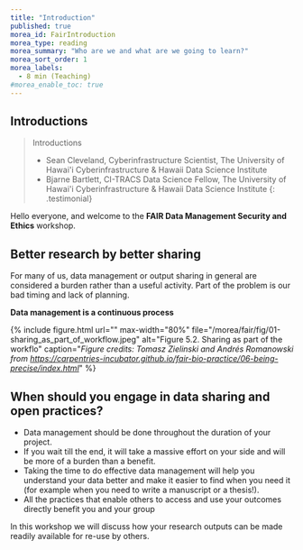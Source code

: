 ```yaml
---
title: "Introduction"
published: true
morea_id: FairIntroduction
morea_type: reading
morea_summary: "Who are we and what are we going to learn?"
morea_sort_order: 1
morea_labels:
  - 8 min (Teaching)
#morea_enable_toc: true
---
```


## Introductions

> Introductions
>
> - Sean Cleveland, Cyberinfrastructure Scientist, The University of Hawai'i Cyberinfrastructure & Hawaii Data Science Institute
> - Bjarne Bartlett, CI-TRACS Data Science Fellow, The University of Hawai'i Cyberinfrastructure & Hawaii Data Science Institute
>   {: .testimonial}

Hello everyone, and welcome to the **FAIR Data Management Security and Ethics** workshop.

## Better research by better sharing

For many of us, data management or output sharing in general
are considered a burden rather than a useful activity. Part of the problem
is our bad timing and lack of planning.

**Data management is a continuous process**

{% include figure.html url="" max-width="80%"
file="/morea/fair/fig/01-sharing_as_part_of_workflow.jpeg"
alt="Figure 5.2. Sharing as part of the workflo" caption="_Figure credits: Tomasz Zielinski and Andrés Romanowski from https://carpentries-incubator.github.io/fair-bio-practice/06-being-precise/index.html_" %}

## When should you engage in data sharing and open practices?

- Data management should be done throughout the duration of your project.
- If you wait till the end, it will take a massive effort on your side and will be more of a burden than a benefit.
- Taking the time to do effective data management will help you understand your data better and make it easier to find when you need it (for example when you need to write a manuscript or a thesis!).
- All the practices that enable others to access and use your outcomes directly
  benefit you and your group

In this workshop we will discuss how your research outputs can be made readily available for re-use by others.

